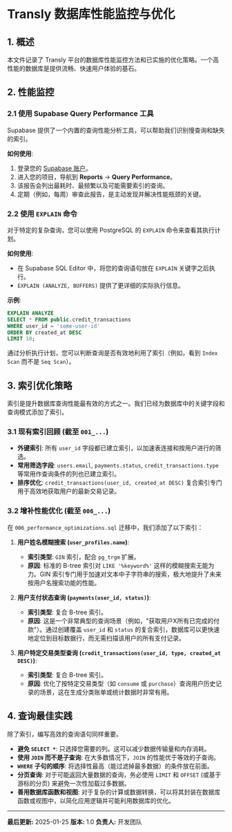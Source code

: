# Transly 数据库性能监控与优化

## 1. 概述

本文件记录了 Transly 平台的数据库性能监控方法和已实施的优化策略。一个高性能的数据库是提供流畅、快速用户体验的基石。

## 2. 性能监控

### 2.1 使用 Supabase Query Performance 工具

Supabase 提供了一个内置的查询性能分析工具，可以帮助我们识别慢查询和缺失的索引。

**如何使用**:
1.  登录您的 [Supabase 账户](https://app.supabase.com/)。
2.  进入您的项目，导航到 **Reports** -> **Query Performance**。
3.  该报告会列出最耗时、最频繁以及可能需要索引的查询。
4.  定期（例如，每周）审查此报告，是主动发现并解决性能瓶颈的关键。

### 2.2 使用 `EXPLAIN` 命令

对于特定的复杂查询，您可以使用 PostgreSQL 的 `EXPLAIN` 命令来查看其执行计划。

**如何使用**:
- 在 Supabase SQL Editor 中，将您的查询语句放在 `EXPLAIN` 关键字之后执行。
- `EXPLAIN (ANALYZE, BUFFERS)` 提供了更详细的实际执行信息。

**示例**:
```sql
EXPLAIN ANALYZE
SELECT * FROM public.credit_transactions
WHERE user_id = 'some-user-id'
ORDER BY created_at DESC
LIMIT 10;
```

通过分析执行计划，您可以判断查询是否有效地利用了索引（例如，看到 `Index Scan` 而不是 `Seq Scan`）。

## 3. 索引优化策略

索引是提升数据库查询性能最有效的方式之一。我们已经为数据库中的关键字段和查询模式添加了索引。

### 3.1 现有索引回顾 (截至 `001_...`)

- **外键索引**: 所有 `user_id` 字段都已建立索引，以加速表连接和按用户进行的筛选。
- **常用筛选字段**: `users.email`, `payments.status`, `credit_transactions.type` 等常用作查询条件的列也已建立索引。
- **排序优化**: `credit_transactions(user_id, created_at DESC)` 复合索引专门用于高效地获取用户的最新交易记录。

### 3.2 增补性能优化 (截至 `006_...`)

在 `006_performance_optimizations.sql` 迁移中，我们添加了以下索引：

1.  **用户姓名模糊搜索 (`user_profiles.name`)**:
    - **索引类型**: `GIN` 索引，配合 `pg_trgm` 扩展。
    - **原因**: 标准的 B-tree 索引对 `LIKE '%keyword%'` 这样的模糊搜索无能为力。GIN 索引专门用于加速对文本中子字符串的搜索，极大地提升了未来按用户名搜索功能的性能。

2.  **用户支付状态查询 (`payments(user_id, status)`)**:
    - **索引类型**: 复合 B-tree 索引。
    - **原因**: 这是一个非常典型的查询场景（例如，"获取用户X所有已完成的付款"）。通过创建覆盖 `user_id` 和 `status` 的复合索引，数据库可以更快速地定位到目标数据行，而无需扫描该用户的所有支付记录。

3.  **用户特定交易类型查询 (`credit_transactions(user_id, type, created_at DESC)`)**:
    - **索引类型**: 复合 B-tree 索引。
    - **原因**: 优化了按特定交易类型（如 `consume` 或 `purchase`）查询用户历史记录的场景，这在生成分类账单或统计数据时非常有用。

## 4. 查询最佳实践

除了索引，编写高效的查询语句同样重要。

- **避免 `SELECT *`**: 只选择您需要的列。这可以减少数据传输量和内存消耗。
- **使用 `JOIN` 而不是子查询**: 在大多数情况下，`JOIN` 的性能优于等效的子查询。
- **`WHERE` 子句的顺序**: 将选择性最高（能过滤掉最多数据）的条件放在前面。
- **分页查询**: 对于可能返回大量数据的查询，务必使用 `LIMIT` 和 `OFFSET` (或基于游标的分页) 来避免一次性加载过多数据。
- **善用数据库函数和视图**: 对于复杂的计算或数据转换，可以将其封装在数据库函数或视图中，以简化应用逻辑并可能利用数据库的优化。

---
**最后更新:** 2025-01-25
**版本:** 1.0
**负责人:** 开发团队 